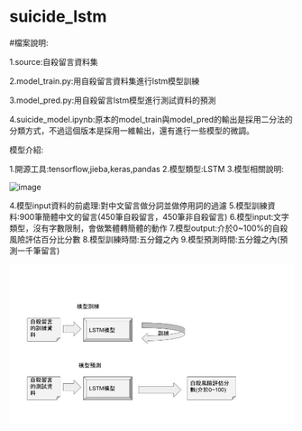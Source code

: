 # suicide_lstm
#檔案說明:

1.source:自殺留言資料集

2.model_train.py:用自殺留言資料集進行lstm模型訓練

3.model_pred.py:用自殺留言lstm模型進行測試資料的預測

4.suicide_model.ipynb:原本的model_train與model_pred的輸出是採用二分法的分類方式，不過這個版本是採用一維輸出，還有進行一些模型的微調。

模型介紹:

1.開源工具:tensorflow,jieba,keras,pandas
2.模型類型:LSTM
3.模型相關說明:

![image]()

4.模型input資料的前處理:對中文留言做分詞並做停用詞的過濾
5.模型訓練資料:900筆簡體中文的留言(450筆自殺留言，450筆非自殺留言)
6.模型input:文字類型，沒有字數限制，會做繁體轉簡體的動作
7.模型output:介於0~100%的自殺風險評估百分比分數
8.模型訓練時間:五分鐘之內
9.模型預測時間:五分鐘之內(預測一千筆留言)


![image](https://github.com/openaifab/suicide_lstm/blob/master/suicide_lstm.jpg)
